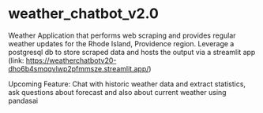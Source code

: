 # weather_chatbot_v2.0

Weather Application that performs web scraping and provides regular weather updates for the Rhode Island, Providence region.
Leverage a postgresql db to store scraped data and hosts the output via a streamlit app (link: https://weatherchatbotv20-dho6b4smqqvlwp2pfmmsze.streamlit.app/)

Upcoming Feature:
Chat with historic weather data and extract statistics, ask questions about forecast and also about current weather using pandasai
